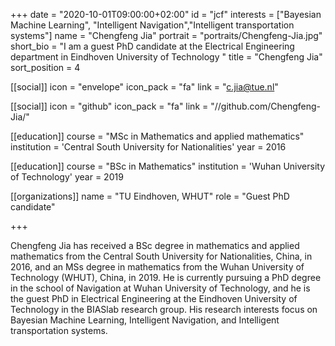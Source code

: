 +++
date = "2020-10-01T09:00:00+02:00"
id = "jcf"
interests = ["Bayesian Machine Learning", "Intelligent Navigation","Intelligent transportation systems"]
name = "Chengfeng Jia"
portrait = "portraits/Chengfeng-Jia.jpg"
short_bio = "I am a guest PhD candidate at the Electrical Engineering department in Eindhoven University of Technology "
title = "Chengfeng Jia"
sort_position = 4

[[social]]
    icon = "envelope"
    icon_pack = "fa"
    link = "c.jia@tue.nl"
	
[[social]]
    icon = "github"
    icon_pack = "fa"
    link = "//github.com/Chengfeng-Jia/"

[[education]]
    course = "MSc in Mathematics and applied mathematics"
    institution = 'Central South University for Nationalities'
    year = 2016
    
[[education]]
    course = "BSc in Mathematics"
    institution = 'Wuhan University of Technology'
    year = 2019


[[organizations]]
    name = "TU Eindhoven, WHUT"
    role = "Guest PhD candidate"

+++

Chengfeng Jia has received a BSc degree in mathematics and applied mathematics from the Central South University for Nationalities, China, in 2016, and an MSs degree in mathematics from the Wuhan University of Technology (WHUT), China, in 2019.
He is currently pursuing a PhD degree in the school of Navigation at Wuhan University of Technology, and he is the guest PhD in Electrical Engineering at the Eindhoven University of Technology in the BIASlab research group. 
His research interests focus on Bayesian Machine Learning, Intelligent Navigation, and Intelligent transportation systems.